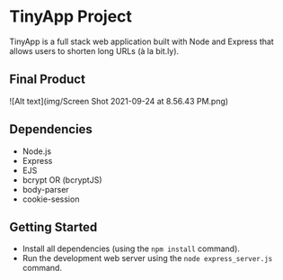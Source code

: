# TinyApp Project

TinyApp is a full stack web application built with Node and Express that allows users to shorten long URLs (à la bit.ly).

## Final Product

![Alt text](img/Screen Shot 2021-09-24 at 8.56.43 PM.png)


## Dependencies

- Node.js
- Express
- EJS
- bcrypt OR (bcryptJS)
- body-parser
- cookie-session

## Getting Started

- Install all dependencies (using the `npm install` command).
- Run the development web server using the `node express_server.js` command.
